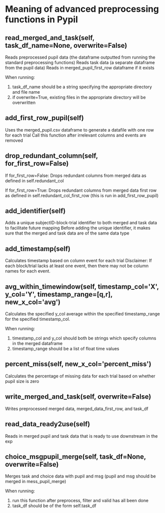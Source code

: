 # Meaning of advanced preprocessing functions in Pypil

## read_merged_and_task(self, task_df_name=None, overwrite=False)
Reads preprocessed pupil data (the dataframe outputted from running the standard preprocessing functions) 
Reads task data (a separate dataframe from the pupil data)
Reads in merged_pupil_first_row dataframe if it exists

When running:
1. task_df_name should be a string specifying the appropriate directory and file name
2. if overwrite=True, existing files in the appropriate directory will be overwritten

## add_first_row_pupil(self)
Uses the merged_pupil.csv dataframe to generate a datafile with one row for each trial
Call this function after irrelevant columns and events are removed

## drop_redundant_column(self, for_first_row=False)
If for_first_row=False: Drops redundant columns from merged data as defined in self.redundant_col

If for_first_row=True: Drops redundant columns from merged data first row as defined in self.redundant_col_first_row (this is run in add_first_row_pupil)

## add_identifier(self)
Adds a unique subjectID-block-trial identifier to both merged and task data to facilitate future mapping
Before adding the unique identifier, it makes sure that the merged and task data are of the same data type 

## add_timestamp(self)
Calculates timestamp based on column event for each trial
Disclaimer: If each block/trial lacks at least one event, then there may not be column names for each event. 

## avg_within_timewindow(self, timestamp_col='X', y_col='Y', timestamp_range=[q,r], new_x_col='avg')
Calculates the specified y_col average within the specified timestamp_range for the specified timestamp_col. 

When running:
1. timestamp_col and y_col should both be strings which specify columns in the merged dataframe
2. timestamp_range should be a list of float time values

## percent_miss(self, new_x_col='percent_miss')
Calculates the percentage of missing data for each trial based on whether pupil size is zero

## write_merged_and_task(self, overwrite=False)
Writes preprocessed merged data, merged_data_first_row, and task_df

## read_data_ready2use(self)
Reads in merged pupil and task data that is ready to use downstream in the exp

## choice_msgpupil_merge(self, task_df=None, overwrite=False)
Merges task and choice data with pupil and msg (pupil and msg should be merged in mess_pupil_merge)

When running:
1. run this function after preprocess, filter and valid has all been done
2. task_df should be of the form self.task_df





